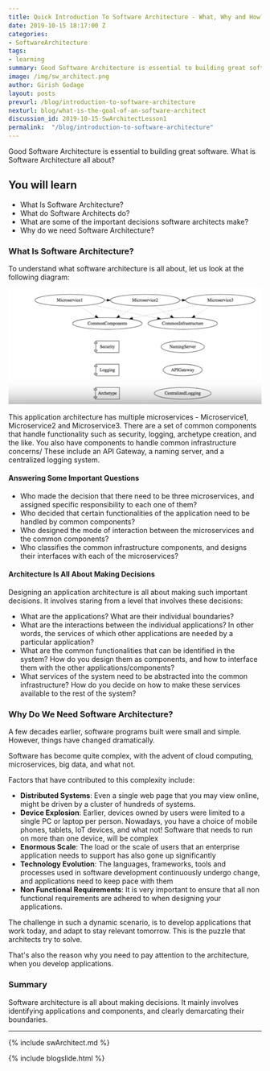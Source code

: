 ```yaml
---
title: Quick Introduction To Software Architecture - What, Why and How?
date: 2019-10-15 18:17:00 Z
categories:
- SoftwareArchitecture
tags:
- learning
summary: Good Software Architecture is essential to building great software. What is Software Architecture all about?
image: /img/sw_architect.png
author: Girish Godage
layout: posts
prevurl: /blog/introduction-to-software-architecture
nexturl: blog/what-is-the-goal-of-an-software-architect
discussion_id: 2019-10-15-SwArchitectLesson1
permalink:  "/blog/introduction-to-software-architecture"
---
```


Good Software Architecture is essential to building great software. What is Software Architecture all about?

## You will learn
- What Is Software Architecture?
- What do Software Architects do?
- What are some of the important decisions software architects make?
- Why do we need Software Architecture?

### What Is Software Architecture?

To understand what software architecture is all about, let us look at the following diagram:

![image info](/images/Capture-087-02.png)

This application architecture has multiple microservices - Microservice1, Microservice2 and Microservice3. There are a set of common components that handle functionality such as security, logging, archetype creation, and the like. You also have components to handle common infrastructure concerns/ These include an API Gateway, a naming server, and a centralized logging system. 

#### Answering Some Important Questions

* Who made the decision that there need to be three microservices, and assigned specific responsibility to each one of them?
* Who decided that certain functionalities of the application need to be handled by common components? 
* Who designed the mode of interaction between the microservices and the common components?
* Who classifies the common infrastructure components, and designs their interfaces with each of the microservices?

#### Architecture Is All About Making Decisions

Designing an application architecture is all about making such important decisions. It involves staring from a level that involves these decisions:

* What are the applications? What are their individual boundaries?
* What are the interactions between the individual applications? In other words, the services of which other applications are needed by a particular application?
* What are the common functionalities that can be identified in the system? How do you design them as components, and how to interface them with the other applications/components?
* What services of the system need to be abstracted into the common infrastructure? How do you decide on how to make these services available to the rest of the system?


### Why Do We Need Software Architecture?

A few decades earlier, software programs built were small and simple. However, things have changed dramatically. 

Software has become quite complex, with the advent of cloud computing, microservices, big data, and what not.

Factors that have contributed to this complexity include:

* **Distributed Systems**: Even a single web page that you may view online, might be driven by a cluster of hundreds of systems.
* **Device Explosion**: Earlier, devices owned by users were limited to a single PC or laptop per person. Nowadays, you have a choice of mobile phones, tablets, IoT devices, and what not! Software that needs to run on  more than one device, will be complex
* **Enormous Scale**: The load or the scale of users that an enterprise application needs to support has also gone up significantly
* **Technology Evolution**: The languages, frameworks, tools and processes used in software development continuously undergo change, and applications need to keep pace with them
* **Non Functional Requirements**: It is very important to ensure that all non functional requirements are adhered to when designing your applications.

The challenge in such a dynamic scenario, is to develop applications that work today, and adapt to stay relevant tomorrow. This is the puzzle that architects try to solve. 

That's also the reason why you need to pay attention to the architecture, when you develop applications. 



### Summary

Software architecture is all about making decisions. It mainly involves identifying applications and components, and clearly demarcating their boundaries. 


---
{% include swArchitect.md %}


{% include blogslide.html %}

